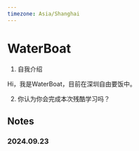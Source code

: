 ```yaml
---
timezone: Asia/Shanghai
---
```



# WaterBoat

1. 自我介绍

Hi，我是WaterBoat，目前在深圳自由要饭中。


2. 你认为你会完成本次残酷学习吗？
   
## Notes

<!-- Content_START -->

### 2024.09.23

<!-- Content_END -->
